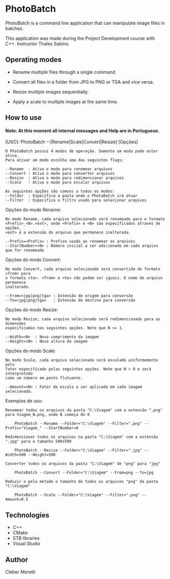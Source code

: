 # PhotoBatch
PhotoBatch is a command line application that can manipulate image files in batches.

This application was made during the Project Development course with C++. Instructor Thales Sabino.

## Operating modes

- Rename multiple files through a single command.

- Convert all files in a folder from JPG to PNG or TGA and vice versa.

- Resize multiple images sequentially.

- Apply a scale to multiple images at the same time.



## How to use
#### Note: At this moment all internal messages and Help are in Portuguese.

[USO]: PhotoBatch --[Rename|Scale|Convert|Resize] [Opções]

    O PhotoBatch possui 4 modos de operação. Somente um modo pode estar ativo.
    Para ativar um modo escolha uma das seguintes flags:

    --Rename  : Ativa o modo para renomear arquivos
    --Convert : Ativa o modo para converter arquivos
    --Resize  : Ativa o modo para redimensionar arquivos
    --Scale   : Ativa o modo para escalar arquivos

    As seguintes opções são comuns a todos os modos:
    --Folder  : Especifica a pasta onde o PhotoBatch irá atuar
    --Filter  : Especifica o filtro usado para selecionar arquivos

Opções do modo Rename:

    No modo Rename, cada arquivo selecionado será renomeado para o formato
    <Prefix>_<N>.<ext>, onde <Prefix> e <N> são especificados através de opções.
    <ext> é a extensão do arquivo que permanece inalterada.

    --Prefix=<Prefix> : Prefixo usado ao renomear os arquivos
    --StartNumber=<N> : Número inicial a ser adicionado em cada arquivo que for renomeado

Opções do modo Convert:

    No modo Convert, cada arquivo selecionado será convertido do formato <from> para
    o formato <to>. <from> e <to> não podem ser iguais. O nome do arquivo permanece
    inalterado.

    --From=<jpg|png|tga> : Extensão de origem para conversão
    --To=<jpg|png|tga>   : Extensão de destino para conversão

Opções do modo Resize:

    No modo Resize, cada arquivo selecionado será redimensionado para as dimensões
    especificadas nas seguintes opções. Note que N >= 1.

    --Width=<N>  : Novo comprimento da imagem
    --Height=<N> : Nova altura da imagem

Opções do modo Scale:

    No modo Scale, cada arquivo selecionado será escalado uniformemente pelo
    fator especificado pelas seguintes opções. Note que N > 0 e será interpretado
    como um número em ponto flutuante.

    --Amount=<N> : Fator de escala a ser aplicado em cada imagem selecionada.

Exemplos de uso:

    Renomear todos os arquivos da pasta "C:\Viagem" com a extensão ".png" para Viagem_N.png, onde N começa do 0

        PhotoBatch --Rename --Folder="C:\Viagem" --Filter=".png" --Prefix="Viagem_" --StartNumber=0

    Redimensionar todos os arquivos na pasta "C:\Viagem" com a extensão ".jpg" para o tamanho 500x500

        PhotoBatch --Resize --Folder="C:\Viagem" --Filter=".jpg" --Width=500 --Height=500

    Converter todos os arquivos da pasta "C:\Viagem" de "png" para "jpg"

        PhotoBatch --Convert --Folder="C:\Viagem" --From=png --To=jpg

    Reduzir o pela metade o tamanho de todos os arquivos "png" da pasta "C:\Viagem"

        PhotoBatch --Scale --Folder="C:\Viagem" --Filter=".png" --Amount=0.5
        
## Technologies

- C++
- CMake
- STB libraries
- Visual Studio

## Author

Cleber Moretti
